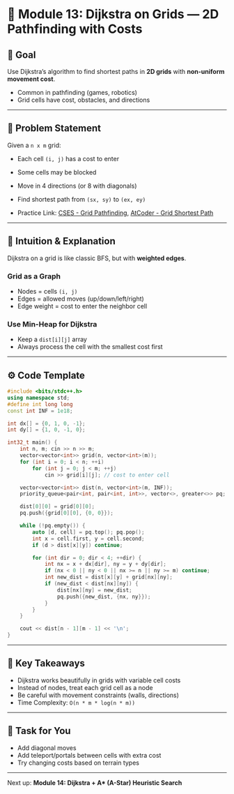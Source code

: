 # 🧭 Module 13: Dijkstra on Grids — 2D Pathfinding with Costs

## 💪 Goal

Use Dijkstra’s algorithm to find shortest paths in **2D grids** with **non-uniform movement cost**.

* Common in pathfinding (games, robotics)
* Grid cells have cost, obstacles, and directions

---

## 📅 Problem Statement

Given a `n x m` grid:

* Each cell `(i, j)` has a cost to enter

* Some cells may be blocked

* Move in 4 directions (or 8 with diagonals)

* Find shortest path from `(sx, sy)` to `(ex, ey)`

* Practice Link: [CSES - Grid Pathfinding](https://cses.fi/problemset/task/1625/), [AtCoder - Grid Shortest Path](https://atcoder.jp/contests/abc176/tasks/abc176_d)

---

## 🧠 Intuition & Explanation

Dijkstra on a grid is like classic BFS, but with **weighted edges**.

### Grid as a Graph

* Nodes = cells `(i, j)`
* Edges = allowed moves (up/down/left/right)
* Edge weight = cost to enter the neighbor cell

### Use Min-Heap for Dijkstra

* Keep a `dist[i][j]` array
* Always process the cell with the smallest cost first

---

## ⚙️ Code Template

```cpp
#include <bits/stdc++.h>
using namespace std;
#define int long long
const int INF = 1e18;

int dx[] = {0, 1, 0, -1};
int dy[] = {1, 0, -1, 0};

int32_t main() {
    int n, m; cin >> n >> m;
    vector<vector<int>> grid(n, vector<int>(m));
    for (int i = 0; i < n; ++i)
        for (int j = 0; j < m; ++j)
            cin >> grid[i][j]; // cost to enter cell

    vector<vector<int>> dist(n, vector<int>(m, INF));
    priority_queue<pair<int, pair<int, int>>, vector<>, greater<>> pq;

    dist[0][0] = grid[0][0];
    pq.push({grid[0][0], {0, 0}});

    while (!pq.empty()) {
        auto [d, cell] = pq.top(); pq.pop();
        int x = cell.first, y = cell.second;
        if (d > dist[x][y]) continue;

        for (int dir = 0; dir < 4; ++dir) {
            int nx = x + dx[dir], ny = y + dy[dir];
            if (nx < 0 || ny < 0 || nx >= n || ny >= m) continue;
            int new_dist = dist[x][y] + grid[nx][ny];
            if (new_dist < dist[nx][ny]) {
                dist[nx][ny] = new_dist;
                pq.push({new_dist, {nx, ny}});
            }
        }
    }

    cout << dist[n - 1][m - 1] << '\n';
}
```

---

## 🔎 Key Takeaways

* Dijkstra works beautifully in grids with variable cell costs
* Instead of nodes, treat each grid cell as a node
* Be careful with movement constraints (walls, directions)
* Time Complexity: `O(n * m * log(n * m))`

---

## 📍 Task for You

* Add diagonal moves
* Add teleport/portals between cells with extra cost
* Try changing costs based on terrain types

---

Next up: **Module 14: Dijkstra + A\* (A-Star) Heuristic Search**
